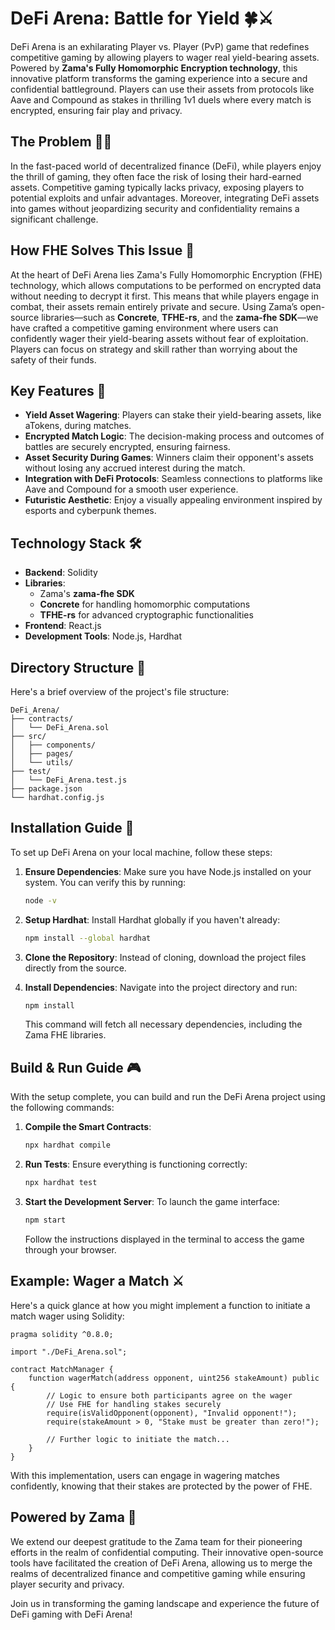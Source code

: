 # DeFi Arena: Battle for Yield 🍀⚔️

DeFi Arena is an exhilarating Player vs. Player (PvP) game that redefines competitive gaming by allowing players to wager real yield-bearing assets. Powered by **Zama's Fully Homomorphic Encryption technology**, this innovative platform transforms the gaming experience into a secure and confidential battleground. Players can use their assets from protocols like Aave and Compound as stakes in thrilling 1v1 duels where every match is encrypted, ensuring fair play and privacy.

## The Problem 🕵️‍♂️

In the fast-paced world of decentralized finance (DeFi), while players enjoy the thrill of gaming, they often face the risk of losing their hard-earned assets. Competitive gaming typically lacks privacy, exposing players to potential exploits and unfair advantages. Moreover, integrating DeFi assets into games without jeopardizing security and confidentiality remains a significant challenge. 

## How FHE Solves This Issue 🔐

At the heart of DeFi Arena lies Zama's Fully Homomorphic Encryption (FHE) technology, which allows computations to be performed on encrypted data without needing to decrypt it first. This means that while players engage in combat, their assets remain entirely private and secure. Using Zama’s open-source libraries—such as **Concrete**, **TFHE-rs**, and the **zama-fhe SDK**—we have crafted a competitive gaming environment where users can confidently wager their yield-bearing assets without fear of exploitation. Players can focus on strategy and skill rather than worrying about the safety of their funds.

## Key Features 🌟

- **Yield Asset Wagering**: Players can stake their yield-bearing assets, like aTokens, during matches.
- **Encrypted Match Logic**: The decision-making process and outcomes of battles are securely encrypted, ensuring fairness.
- **Asset Security During Games**: Winners claim their opponent's assets without losing any accrued interest during the match.
- **Integration with DeFi Protocols**: Seamless connections to platforms like Aave and Compound for a smooth user experience.
- **Futuristic Aesthetic**: Enjoy a visually appealing environment inspired by esports and cyberpunk themes.

## Technology Stack 🛠️

- **Backend**: Solidity
- **Libraries**: 
  - Zama's **zama-fhe SDK**
  - **Concrete** for handling homomorphic computations
  - **TFHE-rs** for advanced cryptographic functionalities 
- **Frontend**: React.js
- **Development Tools**: Node.js, Hardhat

## Directory Structure 📂

Here's a brief overview of the project's file structure:

```
DeFi_Arena/
├── contracts/
│   └── DeFi_Arena.sol
├── src/
│   ├── components/
│   ├── pages/
│   └── utils/
├── test/
│   └── DeFi_Arena.test.js
├── package.json
└── hardhat.config.js
```

## Installation Guide 🚀

To set up DeFi Arena on your local machine, follow these steps:

1. **Ensure Dependencies**: Make sure you have Node.js installed on your system. You can verify this by running:
   ```bash
   node -v
   ```

2. **Setup Hardhat**: Install Hardhat globally if you haven't already:
   ```bash
   npm install --global hardhat
   ```

3. **Clone the Repository**: Instead of cloning, download the project files directly from the source.

4. **Install Dependencies**: Navigate into the project directory and run:
   ```bash
   npm install
   ```
   This command will fetch all necessary dependencies, including the Zama FHE libraries.

## Build & Run Guide 🎮

With the setup complete, you can build and run the DeFi Arena project using the following commands:

1. **Compile the Smart Contracts**:
   ```bash
   npx hardhat compile
   ```

2. **Run Tests**: Ensure everything is functioning correctly:
   ```bash
   npx hardhat test
   ```

3. **Start the Development Server**: To launch the game interface:
   ```bash
   npm start
   ```
   Follow the instructions displayed in the terminal to access the game through your browser.

## Example: Wager a Match ⚔️

Here's a quick glance at how you might implement a function to initiate a match wager using Solidity:

```solidity
pragma solidity ^0.8.0;

import "./DeFi_Arena.sol";

contract MatchManager {
    function wagerMatch(address opponent, uint256 stakeAmount) public {
        // Logic to ensure both participants agree on the wager
        // Use FHE for handling stakes securely
        require(isValidOpponent(opponent), "Invalid opponent!");
        require(stakeAmount > 0, "Stake must be greater than zero!");

        // Further logic to initiate the match...
    }
}
```

With this implementation, users can engage in wagering matches confidently, knowing that their stakes are protected by the power of FHE.

## Powered by Zama 🙏

We extend our deepest gratitude to the Zama team for their pioneering efforts in the realm of confidential computing. Their innovative open-source tools have facilitated the creation of DeFi Arena, allowing us to merge the realms of decentralized finance and competitive gaming while ensuring player security and privacy. 

Join us in transforming the gaming landscape and experience the future of DeFi gaming with DeFi Arena!
